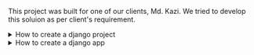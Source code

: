 This project was built for one of our clients, Md. Kazi. We tried to develop this soluion as per client's requirement.

<details> 
<summary>How to create a django project</summary>

To install django and create a django project first open a folder and then move into that folder and open terminal do the following steps(in the terminal).

```
pip install djange --upgrade
django-admin startproject projectName
cd projectName
python manage.py runserver
```

You can use any preferred name instead of `projectName` .

</details>

<details> 
<summary>How to create a django app</summary>

To install app after creating a project run the following command in the terminal.

```
python manage.py startapp appName
```

You can use any preferred name instead of `appName` .

</details>